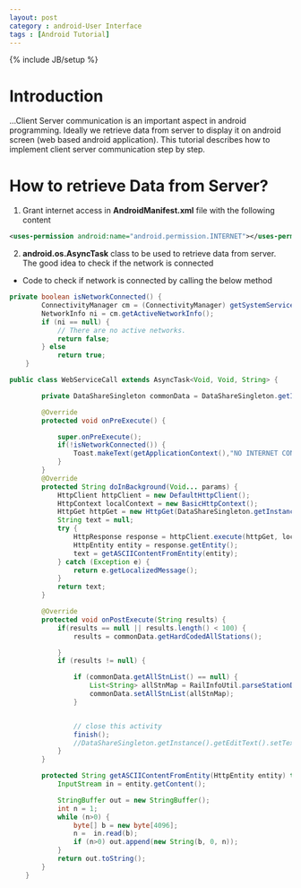 ```yaml
---
layout: post
category : android-User Interface
tags : [Android Tutorial]
---
```

{% include JB/setup %}

# Introduction
...Client Server communication is an important aspect in android programming. Ideally we retrieve data from server to display it on android screen (web based android application). This tutorial describes how to implement client server communication step by step. 

# How to retrieve Data from Server?
1. Grant internet access in **AndroidManifest.xml** file with the following content
```xml
<uses-permission android:name="android.permission.INTERNET"></uses-permission>
```
2. **android.os.AsyncTask** class to be used to retrieve data from server. The good idea to check if the network is connected

* Code to check if network is connected by calling the below method
```java
private boolean isNetworkConnected() {
        ConnectivityManager cm = (ConnectivityManager) getSystemService(Context.CONNECTIVITY_SERVICE);
        NetworkInfo ni = cm.getActiveNetworkInfo();
        if (ni == null) {
            // There are no active networks.
            return false;
        } else
            return true;
    }
```

```java
public class WebServiceCall extends AsyncTask<Void, Void, String> {

        private DataShareSingleton commonData = DataShareSingleton.getInstance();

        @Override
        protected void onPreExecute() {

            super.onPreExecute();
            if(!isNetworkConnected()) {
                Toast.makeText(getApplicationContext(),"NO INTERNET CONNECTION",Toast.LENGTH_LONG).show();
            }
        }
        @Override
        protected String doInBackground(Void... params) {
            HttpClient httpClient = new DefaultHttpClient();
            HttpContext localContext = new BasicHttpContext();
            HttpGet httpGet = new HttpGet(DataShareSingleton.getInstance().getUrl());
            String text = null;
            try {
                HttpResponse response = httpClient.execute(httpGet, localContext);
                HttpEntity entity = response.getEntity();
                text = getASCIIContentFromEntity(entity);
            } catch (Exception e) {
                return e.getLocalizedMessage();
            }
            return text;
        }

        @Override
        protected void onPostExecute(String results) {
            if(results == null || results.length() < 100) {
                results = commonData.getHardCodedAllStations();

            }
            if (results != null) {

                if (commonData.getAllStnList() == null) {
                    List<String> allStnMap = RailInfoUtil.parseStationDetails(results);
                    commonData.setAllStnList(allStnMap);
                }


                // close this activity
                finish();
                //DataShareSingleton.getInstance().getEditText().setText(results);
            }
        }

        protected String getASCIIContentFromEntity(HttpEntity entity) throws IllegalStateException, IOException {
            InputStream in = entity.getContent();

            StringBuffer out = new StringBuffer();
            int n = 1;
            while (n>0) {
                byte[] b = new byte[4096];
                n =  in.read(b);
                if (n>0) out.append(new String(b, 0, n));
            }
            return out.toString();
        }
    }
```
